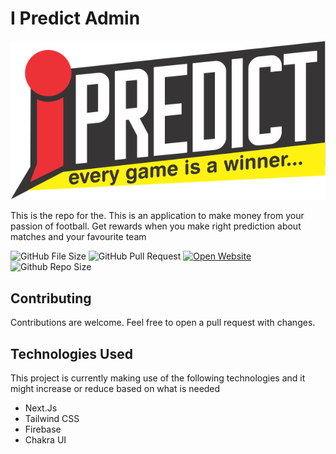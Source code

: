 # I Predict Admin

![I-Predict](https://raw.githubusercontent.com/hokagedemehin/iPredict/main/public/logo/ipredict.png "Website Image" )

This is the repo for the. This is an application to make money from your passion of football. Get rewards when you make right prediction about matches and your favourite team

 ![GitHub File Size](https://img.shields.io/github/languages/code-size/hokageDemehin/iPredict)  ![GitHub Pull Request](https://img.shields.io/github/issues-pr-closed/hokageDemehin/iPredict)  [![Open Website](https://img.shields.io/website?up_message=online&url=https%3A%2F%2Fipredictadmin.vercel.app)](https://ipredict.vercel.app/) ![Github Repo Size](https://img.shields.io/github/repo-size/hokagedemehin/iPredict)
## Contributing

Contributions are welcome. Feel free to open a pull request with changes. 

## Technologies Used
This project is currently making use of the following technologies and it might increase or reduce based on what is needed

- Next.Js
- Tailwind CSS
- Firebase
- Chakra UI